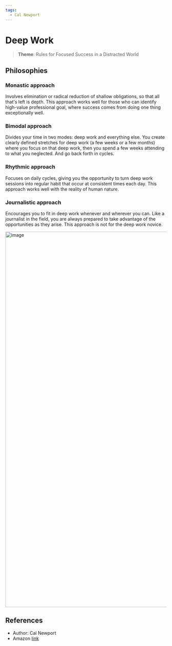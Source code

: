 ```yaml
---
tags:
  - Cal Newport
---
```


# Deep Work

> **Theme**: Rules for Focused Success in a Distracted World

## Philosophies

### Monastic approach

Involves elimination or radical reduction of shallow obligations, so that all that's left is depth. This approach works well for those who can identify high-value professional goal, where success comes from doing one thing exceptionally well.

### Bimodal approach

Divides your time in two modes: deep work and everything else.
You create clearly defined stretches for deep work (a few weeks or a few months) where you focus on that deep work, then you spend a few weeks attending to what you neglected. And go back forth in cycles.

### Rhythmic approach

Focuses on daily cycles, giving you the opportunity to turn deep work sessions into regular habit that occur at consistent times each day. This approach works well with the reality of human nature.

### Journalistic approach

Encourages you to fit in deep work whenever and wherever you can. Like a journalist in the field, you are always prepared to take advantage of the opportunities as they arise. This approach is not for the deep work novice.

<img width="1170" alt="image" src="https://github.com/learn-with-me/books-self-help/assets/5758132/7d5d7ff5-40aa-4101-8e97-27f65b73774b">

## References

- Author: Cal Newport
- Amazon [link](https://a.co/d/06oMxPMe)
